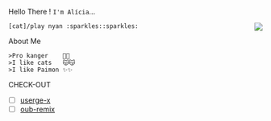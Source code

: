 
Hello There ! ```I'm Alícia```...


<img align=right src='https://github.githubassets.com/images/mona-whisper.gif'/>

    [cat]/play nyan :sparkles::sparkles:

About Me 

```
>Pro kanger    🙁🙁
>I like cats   😽😽
>I like Paimon ✨✨
```



CHECK-OUT

- [ ] [userge-x](https://github.com/code-rgb/Userge-X)
- [ ] [oub-remix](https://github.com/sahyam2019/oub-remix)
